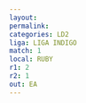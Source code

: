 ```yaml
---
layout: 
permalink: 
categories: LD2
liga: LIGA INDIGO
match: 1
local: RUBY
r1: 2
r2: 1
out: EA
---
```

